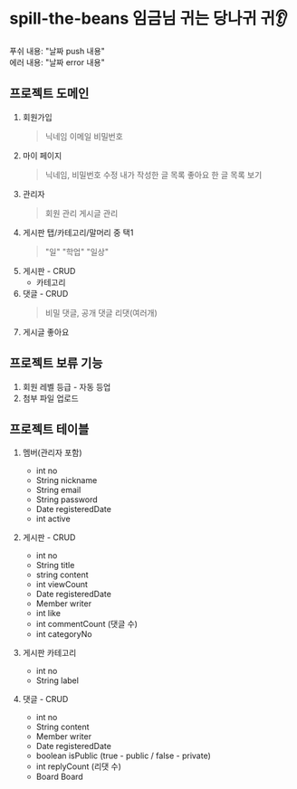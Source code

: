 # spill-the-beans 임금님 귀는 당나귀 귀👂

푸쉬 내용: "날짜 push 내용"</br>
에러 내용: "날짜 error 내용"</br>

## 프로젝트 도메인
1. 회원가입
   > 닉네임
   > 이메일
   > 비밀번호
2. 마이 페이지
   > 닉네임, 비밀번호 수정
   > 내가 작성한 글 목록
   > 좋아요 한 글 목록 보기
3. 관리자
   > 회원 관리
   > 게시글 관리
4. 게시판 탭/카테고리/말머리 중 택1
   > "일" "학업" "일상"
5. 게시판 - CRUD
   - 카테고리
6. 댓글 - CRUD
   > 비밀 댓글, 공개 댓글
   > 리댓(여러개)
7. 게시글 좋아요

## 프로젝트 보류 기능
1. 회원 레벨 등급 - 자동 등업
2. 첨부 파일 업로드

## 프로젝트 테이블
1. 멤버(관리자 포함)
   - int no
   - String nickname
   - String email
   - String password
   - Date registeredDate
   - int active

2. 게시판 - CRUD
   - int no
   - String title
   - string content
   - int viewCount
   - Date registeredDate
   - Member writer
   - int like
   - int commentCount (댓글 수)
   - int categoryNo

3. 게시판 카테고리
   - int no
   - String label

4. 댓글 - CRUD
   - int no
   - String content
   - Member writer
   - Date registeredDate
   - boolean isPublic (true - public / false - private)
   - int replyCount (리댓 수)
   - Board Board